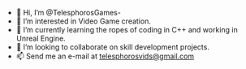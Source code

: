 - 👋 Hi, I’m @TelesphorosGames-
- 👀 I’m interested in Video Game creation.
- 🌱 I’m currently learning the ropes of coding in C++ and working in Unreal Engine.
- 💞️ I’m looking to collaborate on skill development projects.
- 📫 Send me an e-mail at telesphorosvids@gmail.com 


<!---
TelesphorosGames/TelesphorosGames is a ✨ special ✨ repository because its `README.md` (this file) appears on your GitHub profile.
You can click the Preview link to take a look at your changes.
--->
